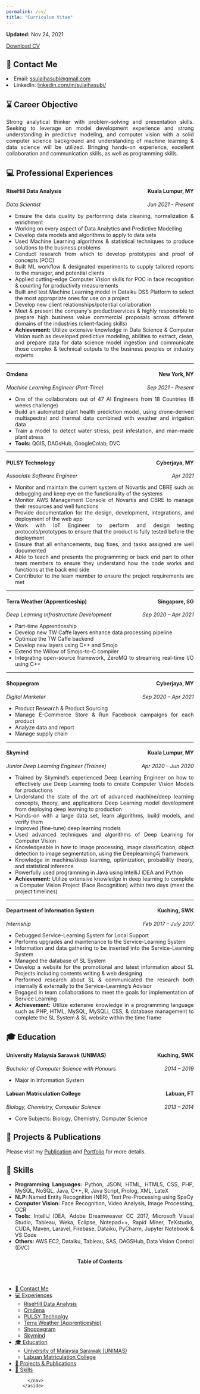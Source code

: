 ```yaml
---
permalink: /cv/
title: "Curriculum Vitae"
---
```

<!-- <p> <img src="https://sulaihasubi.github.io/assets/images/dp-600x600.png" width="250" class="align-center"> </p> -->

<p class="page__date"><strong><i class="fas fa-fw fa-calendar-alt" aria-hidden="true"></i> Updated:</strong> <time datetime="2021-05-11">Nov 24, 2021</time></p>
<a href="https://sulaihasubi.github.io/files/sulaiha-subi-cv.pdf" class="btn btn--info">Download CV</a>


📧 Contact Me
---
 <li> Email: <a href="mailto:ssulaihasubi@gmail.com">ssulaihasubi@gmail.com</a></li>

 <li> LinkedIn: <a href="https://www.linkedin.com/in/sulaihasubi/">linkedin.com/in/sulaihasubi/</a></li>

⌛ Career Objective
---
<p style="text-align:justify">
Strong analytical thinker with problem-solving and presentation skills. Seeking to leverage on model development
experience and strong understanding in predictive modeling, and computer vision with a solid computer science background
and understanding of machine learning & data science will be utilized. Bringing hands-on experience, excellent collaboration
and communication skills, as well as programming skills.</p>

💻 Professional Experiences
---
<h4 style="text-align:left;"> RiseHill Data Analysis<span style="float:right;">
         Kuala Lumpur, MY
    </span></h4> 
<p style="text-align:left;"><em>Data Scientist<span style="float:right;">
         Jun 2021 - Present</span></em></p>
<ul style="text-align:justify">
  <li>Ensure the data quality by performing data cleaning, normalization & enrichment </li>
  <li>Working on every aspect of Data Analytics and Predictive Modelling</li>
  <li>Develop  data models and algorithms to apply to data sets</li>
  <li>Used Machine Learning algorithms & statistical techniques to produce solutions to the business problems</li>
  <li>Conduct research from which to develop prototypes and proof of concepts (POC) </li>
  <li>Built ML workflow & designated experiments to supply tailored reports to the manager, and  potential clients</li>
  <li>Applied cutting-edge Computer Vision skills  for POC in face recognition & counting for productivity measurements</li>
  <li>Built and test Machine Learning model in Dataiku DSS Platform to select the most appropriate ones for use on a project</li>
  <li>Develop new client relationships/potential collaboration</li>
  <li>Meet & present the company's product/services & highly responsible to prepare high business value commercial proposals across different domains of the industries (client-facing skills)</li>
  <li><strong>Achievement:</strong> Utilize extensive knowledge in Data Science & Computer Vision such as developed predictive modeling,
abilities to extract, clean, and prepare data for data science model ingestion and communicate those complex & technical
outputs to the business peoples or industry experts</li>
</ul>

---
<h4 style="text-align:left;">Omdena<span style="float:right;">
         New York, NY</span></h4> 
<p style="text-align:left;"><em>Machine Learning Engineer (Part-Time)<span style="float:right;">
         Sep 2021 - Present</span></em></p>
<ul style="text-align:justify">
  <li>One of the collaborators out of 47 AI Engineers from 18 Countries (8 weeks challenge)</li>
  <li>Build an automated plant health prediction model, using drone-derived multispectral and thermal data combined with weather and irrigation data</li>
  <li>Train a model to detect water stress, pest infestation, and man-made plant stress</li>
  <li><strong>Tools:</strong> QGIS, DAGsHub, GoogleColab, DVC</li>
</ul>

---
<h4 style="text-align:left;">PULSY Technology <span style="float:right;">
         Cyberjaya, MY</span></h4> 
<p style="text-align:left;"><em>Associate Software Engineer<span style="float:right;">
         Apr 2021</span></em></p>
<ul style="text-align:justify">
  <li>Monitor and maintain the current system of Novartis and CBRE such as debugging and  keep eye on the functionality  of the systems</li>
  <li>Monitor AWS Management Console of Novartis and CBRE to manage their resources and well functions</li>
  <li>Provide documentation for the design, development, integrations, and deployment of the web app</li>
  <li>Work with IoT Engineer to perform and design testing protocols/prototypes to ensure that the product is fully tested before the deployment</li>
  <li>Ensure that all enhancements, bug fixes, and tasks assigned are well documented </li>
  <li>Able to teach and presents the programming or back end part to other team members to ensure they understand how the code works and functions at the back end side</li>
  <li>Contributor to the team member to ensure the project requirements are met</li>
</ul>

---
<h4 style="text-align:left;">Terra Weather (Apprenticeship)<span style="float:right;">
        Singapore, SG</span></h4> 
<p style="text-align:left;"><em>Deep Learning Infrastructure Development<span style="float:right;">
         Sep 2020 – Apr 2021</span></em></p>
<ul style="text-align:justify">
  <li>Part-time Apprenticeship</li>
  <li>Develop new TW Caffe layers enhance data processing pipeline</li>
  <li>Optimize the TW Caffe backend</li>
  <li>Develop new layers using C++ and Smojo</li>
  <li>Extend the Willow of Smojo-to-C compiler</li>
  <li>Integrating open-source framework, ZeroMQ to streaming real-time I/O using C++</li>
</ul>

---
<h4 style="text-align:left;">Shoppegram<span style="float:right;">
         Cyberjaya, MY</span></h4> 
<p style="text-align:left;"><em>Digital Marketer<span style="float:right;">
         Sep 2020 – Apr 2021</span></em></p>
<ul style="text-align:justify">
  <li>Product Research & Product Sourcing</li>
  <li>Manage E-Commerce Store & Run Facebook campaigns for each product</li>
  <li>Analyze data and report</li>
  <li>Manage supply chain</li>
</ul>

---
<h4 style="text-align:left;">Skymind<span style="float:right;">
         Kuala Lumpur, MY</span></h4> 
<p style="text-align:left;"><em>Junior Deep Learning Engineer (Trainee)<span style="float:right;">
         Apr 2020 – Jun 2020</span></em></p>
<ul style="text-align:justify">
  <li>Trained by Skymind’s experienced Deep Learning Engineer on how to effectively use Deep Learning tools to create Computer Vision Models for productions</li>
  <li>Understand the state of the art of advanced machine/deep learning concepts, theory, and applications Deep Learning model development from deploying deep learning to production</li>
  <li>Hands-on with a large data set, learn algorithms, build models, and verify them </li>
  <li>Improved (fine-tune) deep learning models</li>
  <li>Used advanced techniques and algorithms of Deep Learning for Computer Vision</li>
  <li>Knowledgeable in how to image processing, image classification, object detection to image segmentation, using the Deeplearning4j framework</li>
  <li>Knowledge in machine/deep learning, optimization, probability theory, and statistical inference</li>
  <li>Powerfully used programming in Java using IntelliJ IDEA and Python</li>
  <li><strong>Achievement:</strong> Utilize extensive knowledge in deep learning to complete a Computer Vision Project (Face Recognition) within two days (meet the project timelines)</li>
</ul>

---
<h4 style="text-align:left;">Department of Information System<span style="float:right;">
         Kuching, SWK</span></h4> 
<p style="text-align:left;"><em>Internship<span style="float:right;">
         Feb 2017 – July 2017</span></em></p>
<ul style="text-align:justify">
  <li>Debugged Service-Learning System for Local Support</li>
  <li>Performs upgrades and maintenance to the Service-Learning System</li>
  <li>Information and data gathering to be inserted into the Service-Learning System</li>
  <li>Managed the database of SL System</li>
  <li>Develop a website for the promotional and latest information about SL Projects including contents writing & web
designing</li>
  <li>Performed research about SL & communicated the research both internally & externally to the Service-Learning’s
Advisor</li>
  <li>Engaged in team collaborations to meet the goals for implementation of Service Learning</li>
  <li><strong>Achievement:</strong> Utilize extensive knowledge in a programming language such as PHP, HTML, MySQL, MySQLi, CSS, & database management to complete the SL System & SL website within the time frame</li>
</ul>


🎓 Education
---
<h4 style="text-align:left;">University Malaysia Sarawak (UNIMAS)<span style="float:right;">
         Kuching, SWK</span></h4> 
<p style="text-align:left;"><em>Bachelor of Computer Science with Honours <span style="float:right;">
         2014 –  2019</span></em></p>
<ul style="text-align:justify">
  <li>Major in Information System</li>
</ul>

<h4 style="text-align:left;">Labuan Matriculation College<span style="float:right;">
         Labuan, FT</span></h4> 
<p style="text-align:left;"><em>Biology, Chemistry, Computer Science<span style="float:right;">
         2013 –  2014</span></em></p>
<ul style="text-align:justify">
  <li>Core Subjects: Biology, Chemistry, Computer Science</li>
</ul>

📝 Projects & Publications
---
<p style="text-align:justify">

Please visit my <a href="https://community.dataiku.com/t5/Dataiku-Frontrunner-Awards/RiseHill-Data-Analysis-Using-AI-to-combat-the-Rise-in-Corporate/ta-p/18184">Publication</a> and <a href="https://sulaihasubi.github.io/portfolio/">Portfolio</a> for more details.</p>


🦾 Skills
---
<ul style="text-align:justify">
<li ><strong>Programming Languages:</strong>  Python, JSON, HTML, HTML5, CSS, PHP, MySQL, NoSQL, Java, C++, R, Java Script, Prolog, XML, LateX</li>
<li><strong>NLP:</strong> Named Entity Recognition (NER), Text Pre-Processing using SpaCy</li>
<li><strong>Computer Vision:</strong> Face Recognition, Video Analysis, Image Processing, OCR</li>
<li><strong>Tools:</strong> IntelliJ IDEA, Adobe Dreamweaver CC 2017, Microsoft Visual Studio, Tableau, Weka, Eclipse, Notepad++, Rapid Miner, TeXstudio, CUDA, Maven, Laravel, Firebase, Dataiku, PyCharm, Jupyter Notebook & VS Code </li>
<li><strong>Others:</strong> AWS EC2, Dataiku, Tableau, SAS,  DAGSHub, Data Vision Control (DVC)</li>
</ul>

<!-- This is for Sidebar Menu on the Rigth Side -->
<aside class="sidebar__right ">
            <nav class="toc">
              <header><h4 class="nav__title"><i class="fas fa-bookmark"></i> Table of Contents</h4></header>
              <ul class="toc__menu">
  <li class=""><a href="#-contact-me">📧 Contact Me</a></li>
  <li class=""><a href="#-experience">💻 Experiences</a>
    <ul>
      <li class=""><a href="">RiseHill Data Analysis</a></li>
      <li class=""><a href="">Omdena</a></li>
      <li class=""><a href="">PULSY Technolgy</a></li>
      <li class=""><a href="">Terra Weather (Apprenticeship)</a></li>
      <li class=""><a href="">Shoppegram</a></li>
      <li class=""><a href="">Skymind</a></li>
      <!-- <li class=""><a href="#business-analytics-competition--conference-2018--manhattan-college">Business Analytics Competition &amp; Conference 2018 @ Manhattan College</a></li> -->
    </ul>
  </li>
  <li class=""><a href="#-education">🎓 Education</a>
    <ul>
      <li class=""><a href="">University of Malaysia Sarawak (UNIMAS)</a></li>
      <li class=""><a href="">Labuan Matriculation College</a></li>
    </ul>
  </li>
  <li><a href="#-projects-and-articles">📝 Projects & Publications</a></li>
  <li class=""><a href="#-skills">🦾 Skills</a></li>
</ul>

            </nav>
          </aside>